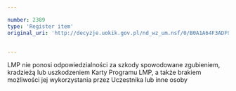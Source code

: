 ```yaml
---

number: 2389
type: 'Register item'
original_uri: 'http://decyzje.uokik.gov.pl/nd_wz_um.nsf/0/B0A1A64F3ADF9A4AC12578C3003C67B1?OpenDocument'


---
```


LMP nie ponosi odpowiedzialności za szkody spowodowane zgubieniem, kradzieżą lub uszkodzeniem Karty Programu LMP, a także brakiem możliwości jej wykorzystania przez Uczestnika lub inne osoby
